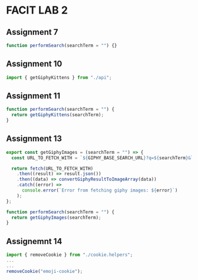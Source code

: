 # FACIT LAB 2

## Assignment 7

```javascript
function performSearch(searchTerm = "") {}
```

## Assignment 10

```javascript
import { getGiphyKittens } from "./api";
```

## Assignment 11

```javascript
function performSearch(searchTerm = "") {
  return getGiphyKittens(searchTerm);
}
```

## Assignment 13

```javascript
export const getGiphyImages = (searchTerm = "") => {
  const URL_TO_FETCH_WITH = `${GIPHY_BASE_SEARCH_URL}?q=${searchTerm}&limit=4&api_key=${GIPHY_API_KEY}`;

  return fetch(URL_TO_FETCH_WITH)
    .then((result) => result.json())
    .then((data) => convertGiphyResultToImageArray(data))
    .catch((error) =>
      console.error(`Error from fetching giphy images: ${error}`)
    );
};

function performSearch(searchTerm = "") {
  return getGiphyImages(searchTerm);
}
```

## Assignemnt 14

```javascript
import { removeCookie } from "./cookie.helpers";
...
...
removeCookie("emoji-cookie");
```
